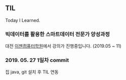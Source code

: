 ## TIL

Today I Learned.

### 빅데이터를 활용한 스마트데이터 전문가 양성과정

대전 [이젠컴퓨터학원](https://dj.ezennac.co.kr/)에서 강의가 진행중입니다.
(2019.05 ~ 11)

### 2019. 05. 27 1일차 commit

집 java, git 설치 후 TIL 연동
